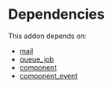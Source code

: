 # Dependencies

This addon depends on:

- [mail](https://github.com/bringout/oca-ocb-core/tree/5d1ce43101a4d83b4ac660942e4a7a462823262f/odoo-bringout-oca-ocb-mail)
- [queue_job](https://github.com/bringout/oca-technical)
- [component](https://github.com/bringout/oca-technical)
- [component_event](https://github.com/bringout/oca-technical)
